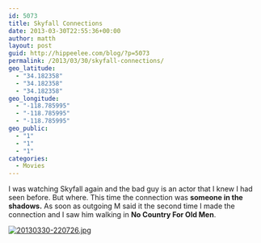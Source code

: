 ```yaml
---
id: 5073
title: Skyfall Connections
date: 2013-03-30T22:55:36+00:00
author: matth
layout: post
guid: http://hippeelee.com/blog/?p=5073
permalink: /2013/03/30/skyfall-connections/
geo_latitude:
  - "34.182358"
  - "34.182358"
  - "34.182358"
geo_longitude:
  - "-118.785995"
  - "-118.785995"
  - "-118.785995"
geo_public:
  - "1"
  - "1"
  - "1"
categories:
  - Movies
---
```

I was watching Skyfall again and the bad guy is an actor that I knew I had seen before. But where. This time the connection was **someone in the shadows.** As soon as outgoing M said it the second time I made the connection and I saw him walking in **No Country For Old Men**.

[<img src="http://localhost/wp-content/uploads/2013/03/20130330-220726.jpg" alt="20130330-220726.jpg" class="alignnone size-full" />](http://localhost/wp-content/uploads/2013/03/20130330-220726.jpg)
